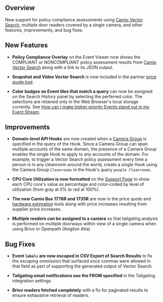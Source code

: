 ## Overview

New support for policy compliance assessments using [Camio Vector Search](https://help.camio.com/hc/en-us/categories/27636194796436-Vector-Search), multiple door readers covered by a single camera, and other features, improvements, and bug fixes.

## New Features

- **Policy Compliance Overlay** on the Event Viewer now shows the COMPLIANT or NONCOMPLIANT policy assessment results from [Camio Vector Search](https://help.camio.com/hc/en-us/sections/27636301644180-Using-Vector-Search) along with a link to its JSON output.

- **Snapshot and Video Vector Search** is now included in the partner [price quote tool](https://camio.com/tools/plans/config).

- **Color badges on Event tiles that match a query** can now be assigned on the Search History panel by selecting the perferred color. The selections are retained only in the Web Browser's local storage currently. See [How can I make higher priority Events stand out in my Event Stream](https://help.camio.com/hc/en-us/articles/27797418388116-How-can-I-make-higher-priority-Events-stand-out-in-my-Event-Stream).

## Improvements

- **Domain-level API Hooks** are now created when a [Camera Group](https://help.camio.com/hc/en-us/articles/360038487551-How-can-I-share-a-group-of-cameras) is specified in the query of the Hook. Since a Camera Group can span multiple accounts of the same domain, the presence of a Camera Group enables the single Hook to apply to any accounts of the domain. For example, to trigger a Vector Search policy assessment every time a person is in any cleanroom around the world, create a single Hook using the Camera Group `Cleanrooms` in the Hook's query `people Cleanrooms`.

- **CPU Core Utilization is now formatted** on the [Support Page](https://camio.com/tools/accounts/) to show each CPU core's value as percentage and color-coded by level of utilization (from gray at 0% to red at 100%).

- **The new Camio Box 1776R and 1735R** are now in the price quote and [hardware estimation](https://camio.com/tools/estimates/hardware) tools along with price increases resulting from supplier price increases.

- **Multiple readers can be assigned to a camera** so that tailgating analysis is performed on multiple doorways within view of a single camera when using Brivo or Openpath (Avigilon Alta).

## Bug Fixes

- **Event `labels` are now escaped in CSV Export of Search Results** to fix the escaping ommission that surfaced once commas were allowed in that field as part of supporting the generated output of Vector Search.

- **Tailgating email notifications use the FROM specified** in the Tailgating integration settings.

- **Brivo readers fetched completely** with a fix for paginated results to ensure exhaustive retrieval of readers.
